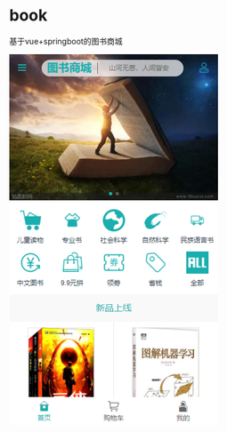 # book
基于vue+springboot的图书商城

![image](https://github.com/1311236/book/blob/main/7bf86c47abf224fd62feeb932198db5.png)
